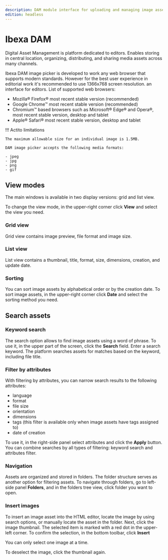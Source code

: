 ```yaml
---
description: DAM module interface for uploading and managing image assets.
edition: headless
---
```



# Ibexa DAM

Digital Asset Management is platform dedicated to editors. Enables storing in central location, organizing, distributing, 
and sharing media assets across many channels.


Ibexa DAM image picker is developed to work any web browser that supports modern standards. However for the best user experience in editorial work
it's recommended to use 1366x768 screen resolution. an interface for editors.
List of supported web browsers:

- Mozilla® Firefox® most recent stable version (recommended)
- Google Chrome™ most recent stable version (recommended)
- Chromium™ based browsers such as Microsoft® Edge® and Opera®, most recent stable version, desktop and tablet
- Apple® Safari® most recent stable version, desktop and tablet


!!! Actito limitations

    The maximum allowable size for an individual image is 1.5MB.

    DAM image picker accepts the following media formats:

    - jpeg
    - jpg
    - png
    - gif


## View modes

The main windows is available in two display versions: grid and list view.

To change the view mode, in the upper-right corner click **View** and select the view you need.

### Grid view

Grid view contains image preview, file format and image size.


### List view

List view contains a thumbnail, title, format, size, dimensions, creation, and update date.



### Sorting

You can sort image assets by alphabetical order or by the creation date.
To sort image assets, in the upper-right corner click **Date** and select the
sorting method you need.

## Search assets



### Keyword search

The search option allows to find image assets using a word of phrase. 
To use it, in the upper part of the screen, click the
**Search** field. Enter a search keyword. The platform searches assets for matches
based on the keyword, including file title.

### Filter by attributes

With filtering by attributes, you can narrow search results to the following attributes:

- language
- format
- file size
- orientation
- dimensions
- tags (this filter is available only when image assets have tags assigned to)
- date of creation

To use it, in the right-side panel select attributes and click the **Apply** button.
You can combine searches by all types of filtering: keyword search and attributes filter.

### Navigation

Assets are organized and stored in folders. The folder structure serves as another option
for filtering assets.
To navigate through folders, go to left-side panel **Folders**, and in the folders tree view, click
folder you want to open.

### Insert images

To insert an image asset into the HTML editor, locate the image by using search options, or manually locate the asset in the folder.
Next, click the image thumbnail. The selected item is marked with a red dot in the upper-left corner.
To confirm the selection, in the bottom toolbar, click **Insert** 

You can only select one image at a time.

To deselect the image, click the thumbnail again.